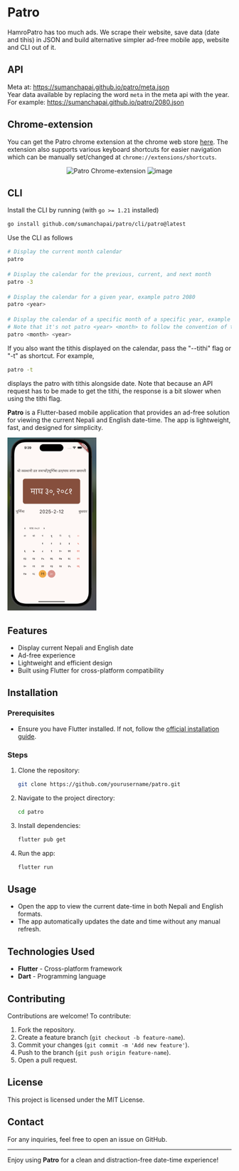 # Patro

HamroPatro has too much ads. We scrape their website, save data (date and tihis)
in JSON and build alternative simpler ad-free mobile app, website and CLI out of
it.

## API

Meta at: <https://sumanchapai.github.io/patro/meta.json>\
Year data available by replacing the word `meta` in the meta api with the year.
For example: <https://sumanchapai.github.io/patro/2080.json>

## Chrome-extension

You can get the Patro chrome extension at the chrome web store
[here](https://chromewebstore.google.com/detail/patro/mnagbabdhfjkajadblahmbbddecinhml).
The extension also supports various keyboard shortcuts for easier navigation
which can be manually set/changed at `chrome://extensions/shortcuts`.

<p align='center'>
<img width="40%" height="350px" alt='Patro Chrome-extension' src="https://lh3.googleusercontent.com/fNbkcQY4EYpYh3prVBSccUbiuNxHAKpEssoWJj9OP6EZAtWtv95anq4CPuuBJpkNPB4dgN3uBLZ3D2cMg5zOk0w4kQs=s1280-w1280-h800">
<img width="40%" height="350px" alt="image" src="https://github.com/sumanchapai/patro/assets/114323952/92e42d73-f7f0-4037-99d9-32d3f07eaa96">
</p>

## CLI

Install the CLI by running (with `go >= 1.21` installed)

```bash
go install github.com/sumanchapai/patro/cli/patro@latest
```

Use the CLI as follows

```bash
# Display the current month calendar
patro

# Display the calendar for the previous, current, and next month
patro -3

# Display the calendar for a given year, example patro 2080
patro <year>

# Display the calendar of a specific month of a specific year, example patro 7 2080
# Note that it's not patro <year> <month> to follow the convention of the cal command
patro <month> <year>
```

If you also want the tithis displayed on the calendar, pass the "--tithi" flag
or "-t" as shortcut. For example,

```bash
patro -t
```

displays the patro with tithis alongside date. Note that because an API request
has to be made to get the tithi, the response is a bit slower when using the
tithi flag.


**Patro** is a Flutter-based mobile application that provides an ad-free solution for viewing the current Nepali and English date-time. The app is lightweight, fast, and designed for simplicity.

<img src="./flutter/assets/screenshot.jpg" alt="Patro App Screenshot" width="200">

## Features
- Display current Nepali and English date
- Ad-free experience
- Lightweight and efficient design
- Built using Flutter for cross-platform compatibility

## Installation
### Prerequisites
- Ensure you have Flutter installed. If not, follow the [official installation guide](https://flutter.dev/docs/get-started/install).

### Steps
1. Clone the repository:
   ```sh
   git clone https://github.com/yourusername/patro.git
   ```
2. Navigate to the project directory:
   ```sh
   cd patro
   ```
3. Install dependencies:
   ```sh
   flutter pub get
   ```
4. Run the app:
   ```sh
   flutter run
   ```

## Usage
- Open the app to view the current date-time in both Nepali and English formats.
- The app automatically updates the date and time without any manual refresh.

## Technologies Used
- **Flutter** - Cross-platform framework
- **Dart** - Programming language

## Contributing
Contributions are welcome! To contribute:
1. Fork the repository.
2. Create a feature branch (`git checkout -b feature-name`).
3. Commit your changes (`git commit -m 'Add new feature'`).
4. Push to the branch (`git push origin feature-name`).
5. Open a pull request.

## License
This project is licensed under the MIT License.

## Contact
For any inquiries, feel free to open an issue on GitHub.

---

Enjoy using **Patro** for a clean and distraction-free date-time experience!
